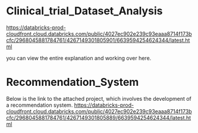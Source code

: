# Clinical_trial_Dataset_Analysis
https://databricks-prod-cloudfront.cloud.databricks.com/public/4027ec902e239c93eaaa8714f173bcfc/2968045881784761/4267149301805901/6639594254624344/latest.html

you can view the entire explanation and working over here. 
# Recommendation_System
Below is the link to the attached project, which involves the development of a recommendation system.
https://databricks-prod-cloudfront.cloud.databricks.com/public/4027ec902e239c93eaaa8714f173bcfc/2968045881784761/4267149301805889/6639594254624344/latest.html
